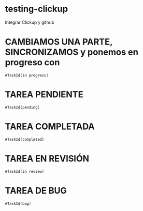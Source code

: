 # testing-clickup
Integrar Clickup y github


# CAMBIAMOS UNA PARTE, SINCRONIZAMOS y ponemos en progreso con
``#TaskId[in progress]``


# TAREA PENDIENTE
``#TaskId[pending]``

# TAREA COMPLETADA
``#TaskId[completed]``

# TAREA EN REVISIÓN
``#TaskId[in review]``


# TAREA DE BUG
``#TaskId[bug]``
